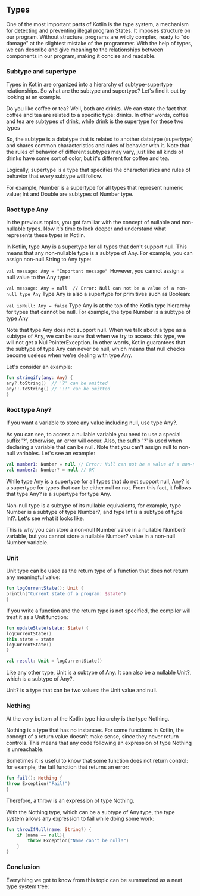 ## Types
One of the most important parts of Kotlin is the type system, a mechanism for detecting and preventing illegal program States. It imposes structure on our program. Without structure, programs are wildly complex, ready to "do damage" at the slightest mistake of the programmer. With the help of types, we can describe and give meaning to the relationships between components in our program, making it concise and readable.

### Subtype and supertype
Types in Kotlin are organized into a hierarchy of subtype-supertype relationships. So what are the subtype and supertype? Let's find it out by looking at an example.

Do you like coffee or tea? Well, both are drinks. We can state the fact that coffee and tea are related to a specific type: drinks. In other words, coffee and tea are subtypes of drink, while drink is the supertype for these two types

So, the subtype is a datatype that is related to another datatype (supertype) and shares common characteristics and rules of behavior with it. Note that the rules of behavior of different subtypes may vary, just like all kinds of drinks have some sort of color, but it's different for coffee and tea.

Logically, supertype is a type that specifies the characteristics and rules of behavior that every subtype will follow.

For example, Number is a supertype for all types that represent numeric value; Int and Double are subtypes of Number type.

### Root type Any
In the previous topics, you got familiar with the concept of nullable and non-nullable types. Now it's time to look deeper and understand what represents these types in Kotlin.

In Kotlin, type Any is a supertype for all types that don't support null. This means that any non-nullable type is a subtype of Any. For example, you can assign non-null String to Any type:

`val message: Any = "Important message"
`However, you cannot assign a null value to the Any type:

`val message: Any = null  // Error: Null can not be a value of a non-null type Any`
Type Any is also a supertype for primitives such as Boolean:

`val isNull: Any = false`
Type Any is at the top of the Kotlin type hierarchy for types that cannot be null. For example, the type Number is a subtype of type Any

Note that type Any does not support null. When we talk about a type as a subtype of Any, we can be sure that when we try to access this type, we will not get a NullPointerException. In other words, Kotlin guarantees that the subtype of type Any can never be null, which means that null checks become useless when we're dealing with type Any.

Let's consider an example:

```kotlin
fun stringify(any: Any) {
any?.toString()  // '?' can be omitted
any!!.toString() // '!!' can be omitted
}
```
### Root type Any?
If you want a variable to store any value including null, use type Any?.

As you can see, to access a nullable variable you need to use a special suffix '?', otherwise, an error will occur. Also, the suffix '?' is used when declaring a variable that can be null. Note that you can't assign null to non-null variables. Let's see an example:

```kotlin
val number1: Number = null // Error: Null can not be a value of a non-null type Number
val number2: Number? = null // OK
```
While type Any is a supertype for all types that do not support null, Any? is a supertype for types that can be either null or not.
From this fact, it follows that type Any? is a supertype for type Any.

Non-null type is a subtype of its nullable equivalents, for example, type Number is a subtype of type Number?, and type Int is a subtype of type Int?. Let's see what it looks like.

This is why you can store a non-null Number value in a nullable Number? variable, but you cannot store a nullable Number? value in a non-null Number variable.

### Unit
Unit type can be used as the return type of a function that does not return any meaningful value:

```kotlin
fun logCurrentState(): Unit {
println("Current state of a program: $state")
}
```
If you write a function and the return type is not specified, the compiler will treat it as a Unit function:

```kotlin
fun updateState(state: State) {
logCurrentState()
this.state = state
logCurrentState()
}

val result: Unit = logCurrentState()
```


Like any other type, Unit is a subtype of Any. It can also be a nullable Unit?, which is a subtype of Any?.

Unit? is a type that can be two values: the Unit value and null.

### Nothing
At the very bottom of the Kotlin type hierarchy is the type Nothing.

Nothing is a type that has no instances. For some functions in Kotlin, the concept of a return value doesn't make sense, since they never return controls. This means that any code following an expression of type Nothing is unreachable.

Sometimes it is useful to know that some function does not return control: for example, the fail function that returns an error:

```kotlin
fun fail(): Nothing {
throw Exception("Fail!")
}
```
Therefore, a throw is an expression of type Nothing.

With the Nothing type, which can be a subtype of Any type, the type system allows any expression to fail while doing some work:

```kotlin
fun throwIfNull(name: String?) {
    if (name == null){
        throw Exception("Name can't be null!")
    }
}
```

### Conclusion
Everything we got to know from this topic can be summarized as a neat type system tree:


